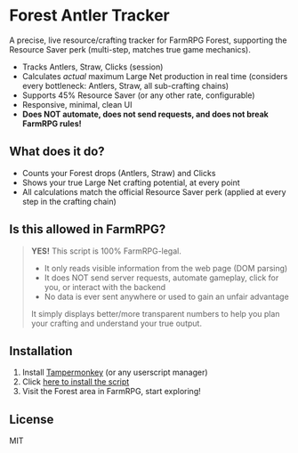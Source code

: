 # Forest Antler Tracker

A precise, live resource/crafting tracker for FarmRPG Forest, supporting the Resource Saver perk (multi-step, matches true game mechanics).

- Tracks Antlers, Straw, Clicks (session)
- Calculates *actual* maximum Large Net production in real time (considers every bottleneck: Antlers, Straw, all sub-crafting chains)
- Supports 45% Resource Saver (or any other rate, configurable)
- Responsive, minimal, clean UI
- **Does NOT automate, does not send requests, and does not break FarmRPG rules!**

## What does it do?
- Counts your Forest drops (Antlers, Straw) and Clicks
- Shows your true Large Net crafting potential, at every point
- All calculations match the official Resource Saver perk (applied at every step in the crafting chain)

## Is this allowed in FarmRPG?
> **YES!**
> This script is 100% FarmRPG-legal.
>
> - It only reads visible information from the web page (DOM parsing)
> - It does NOT send server requests, automate gameplay, click for you, or interact with the backend
> - No data is ever sent anywhere or used to gain an unfair advantage
>
> It simply displays better/more transparent numbers to help you plan your crafting and understand your true output.

## Installation
1. Install [Tampermonkey](https://tampermonkey.net/) (or any userscript manager)
2. Click [here to install the script](https://github.com/LiquidTokyo/forest-antler-tracker/blob/main/Forest%20Antler%20Tracker-1.0.user.js)
3. Visit the Forest area in FarmRPG, start exploring!

## License
MIT
